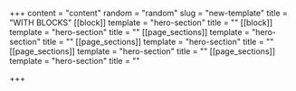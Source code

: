 +++
content = "content"
random = "random"
slug = "new-template"
title = "WITH BLOCKS"
[[block]]
template = "hero-section"
title = ""
[[block]]
template = "hero-section"
title = ""
[[page_sections]]
template = "hero-section"
title = ""
[[page_sections]]
template = "hero-section"
title = ""
[[page_sections]]
template = "hero-section"
title = ""
[[page_sections]]
template = "hero-section"
title = ""

+++
